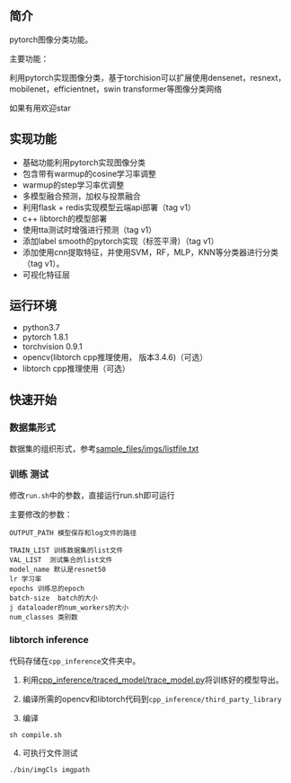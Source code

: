 
## 简介

pytorch图像分类功能。

主要功能：

利用pytorch实现图像分类，基于torchision可以扩展使用densenet，resnext，mobilenet，efficientnet，swin transformer等图像分类网络

如果有用欢迎star

## 实现功能
* 基础功能利用pytorch实现图像分类
* 包含带有warmup的cosine学习率调整
* warmup的step学习率优调整
* 多模型融合预测，加权与投票融合
* 利用flask + redis实现模型云端api部署（tag v1）
* c++ libtorch的模型部署
* 使用tta测试时增强进行预测（tag v1）
* 添加label smooth的pytorch实现（标签平滑）（tag v1）
* 添加使用cnn提取特征，并使用SVM，RF，MLP，KNN等分类器进行分类（tag v1）。
* 可视化特征层

## 运行环境
* python3.7
* pytorch 1.8.1
* torchvision 0.9.1
* opencv(libtorch cpp推理使用， 版本3.4.6)（可选）
* libtorch cpp推理使用（可选）



## 快速开始

### 数据集形式
 数据集的组织形式，参考[sample_files/imgs/listfile.txt](https://github.com/lxztju/pytorch_classification/blob/master/sample_files/imgs/listfile.txt)


### 训练 测试

修改`run.sh`中的参数，直接运行run.sh即可运行


主要修改的参数：

```
OUTPUT_PATH 模型保存和log文件的路径

TRAIN_LIST 训练数据集的list文件
VAL_LIST  测试集合的list文件
model_name 默认是resnet50
lr 学习率
epochs 训练总的epoch
batch-size  batch的大小
j dataloader的num_workers的大小
num_classes 类别数
```


### libtorch inference


代码存储在`cpp_inference`文件夹中。

1. 利用[cpp_inference/traced_model/trace_model.py](https://github.com/lxztju/pytorch_classification/blob/master/cpp_inference/traced_model/trace_model.py)将训练好的模型导出。
2. 编译所需的opencv和libtorch代码到`cpp_inference/third_party_library`

3. 编译
```
sh compile.sh
```

4. 可执行文件测试
```
./bin/imgCls imgpath
```


